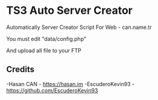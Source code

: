 # TS3 Auto Server Creator
Automatically Server Creator Script For Web - can.name.tr

You must edit "data/config.php"

And upload all file to your FTP

## Credits

-Hasan CAN - https://hasan.im
-EscuderoKevin93 - https://github.com/EscuderoKevin93
